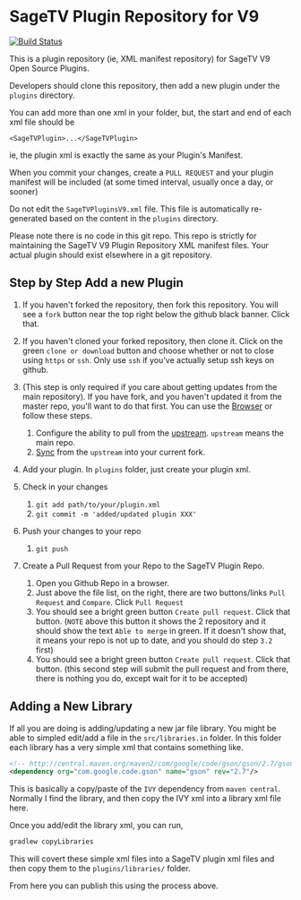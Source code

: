 # SageTV Plugin Repository for V9


[![Build Status](https://travis-ci.org/OpenSageTV/sagetv-plugin-repo.svg?branch=master)](https://travis-ci.org/OpenSageTV/sagetv-plugin-repo)

This is a plugin repository (ie, XML manifest repository) for SageTV V9 Open Source Plugins.

Developers should clone this repository, then add a new plugin under the `plugins` directory.

You can add more than one xml in your folder, but, the start and end of each xml file should be

`<SageTVPlugin>...</SageTVPlugin>`

ie, the plugin xml is exactly the same as your Plugin's Manifest.

When you commit your changes, create a `PULL REQUEST` and your plugin manifest will be included (at some timed interval, usually once a day, or sooner)

Do not edit the `SageTVPluginsV9.xml` file.  This file is automatically re-generated based on the content in the `plugins` directory.

Please note there is no code in this git repo.  This repo is strictly for maintaining the SageTV V9 Plugin Repository XML manifest files.  Your actual plugin should exist elsewhere in a git repository.

## Step by Step Add a new Plugin

1. If you haven't forked the repository, then fork this repository.  You will see a `fork` button near the top right below the github black banner.  Click that.

2. If you haven't cloned your forked repository, then clone it.  Click on the green `clone or download` button and choose whether or not to close using `https` or `ssh`.  Only use `ssh` if you've actually setup ssh keys on github.

3. (This step is only required if you care about getting updates from the main repository).  If you have fork, and you haven't updated it from the master repo, you'll want to do that first.  You can use the [Browser](https://github.com/KirstieJane/STEMMRoleModels/wiki/Syncing-your-fork-to-the-original-repository-via-the-browser) or follow these steps.
    1. Configure the ability to pull from the [upstream](https://help.github.com/articles/configuring-a-remote-for-a-fork/]).  `upstream` means the main repo.
    2. [Sync](https://help.github.com/articles/syncing-a-fork/) from the `upstream` into your current fork.
    
4. Add your plugin.  In `plugins` folder, just create your plugin xml.

5. Check in your changes
    1. `git add path/to/your/plugin.xml`
    2. `git commit -m 'added/updated plugin XXX'`
       
6. Push your changes to your repo
    1. `git push`
    
7. Create a Pull Request from your Repo to the SageTV Plugin Repo.
    1. Open you Github Repo in a browser.
    2. Just above the file list, on the right, there are two buttons/links `Pull Request` and `Compare`.  Click `Pull Request`
    3. You should see a bright green button `Create pull request`.  Click that button. (`NOTE` above this button it shows the 2 repository and it should show the text `Able to merge` in green.  If it doesn't show that, it means your repo is not up to date, and you should do step `3.2` first)
    4. You should see a bright green button `Create pull request`.  Click that button. (this second step will submit the pull request and from there, there is nothing you do, except wait for it to be accepted)    
 
## Adding a New Library
If all you are doing is adding/updating a new jar file library.  You might be able to simpled edit/add a file in the `src/libraries.in` folder.  In this folder each library has a very simple xml that contains something like.
```xml
<!-- http://central.maven.org/maven2/com/google/code/gson/gson/2.7/gson-2.7.jar -->
<dependency org="com.google.code.gson" name="gson" rev="2.7"/>
```

This is basically a copy/paste of the `IVY` dependency from `maven central`.  Normally I find the library, and then copy the IVY xml into a library xml file here.

Once you add/edit the library xml, you can run, 
```bash
gradlew copyLibraries
```

This will covert these simple xml files into a SageTV plugin xml files and then copy them to the `plugins/libraries/` folder.

From here you can publish this using the process above.